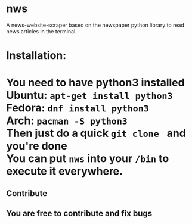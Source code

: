 # nws
A news-website-scraper based on the newspaper python library to read news articles in the terminal 

<h1>Installation:<h1>
You need to have python3 installed 
<br>
Ubuntu:
<code>apt-get install python3</code>
<br>
Fedora:
<code>dnf install python3</code>
<br>
Arch:
<code>pacman -S python3</code>
<br>
Then just do a quick <code>git clone </code>
and you're done 
<br>
You can put <code>nws</code> into your <code>/bin</code> to execute it everywhere.
<br>
<h2>Contribute<h2>
You are free to contribute and fix bugs
